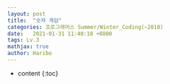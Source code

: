 ```yaml
---
layout: post
title:  "숫자 게임"
categories: 프로그래머스 Summer/Winter_Coding(~2018)
date:   2021-01-31 11:40:18 +0800
tags: Lv.3 
mathjax: true
author: Haribo
---
```


* content
{:toc}
